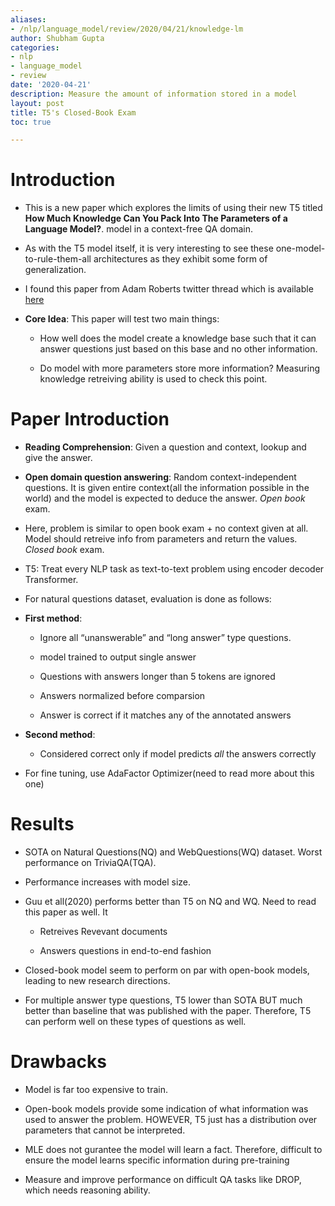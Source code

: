 ```yaml
---
aliases:
- /nlp/language_model/review/2020/04/21/knowledge-lm
author: Shubham Gupta
categories:
- nlp
- language_model
- review
date: '2020-04-21'
description: Measure the amount of information stored in a model
layout: post
title: T5's Closed-Book Exam
toc: true

---
```


Introduction
============

-   This is a new paper which explores the limits of using their new T5 titled **How Much Knowledge Can You Pack Into The Parameters of a Language Model?**.
    model in a context-free QA domain.

-   As with the T5 model itself, it is very interesting to see these
    one-model-to-rule-them-all architectures as they exhibit some form
    of generalization.

-   I found this paper from Adam Roberts twitter thread which is
    available
    [here](https://twitter.com/ada_rob/status/1227062195671822336)

-   **Core Idea**: This paper will test two main things:

    -   How well does the model create a knowledge base such that it can
        answer questions just based on this base and no other
        information.

    -   Do model with more parameters store more information? Measuring
        knowledge retreiving ability is used to check this point.

Paper Introduction
============

-   **Reading Comprehension**: Given a question and context, lookup and
    give the answer.

-   **Open domain question answering**: Random context-independent
    questions. It is given entire context(all the information possible
    in the world) and the model is expected to deduce the answer. *Open
    book* exam.

-   Here, problem is similar to open book exam + no context given at
    all. Model should retreive info from parameters and return the
    values. *Closed book* exam.

-   T5: Treat every NLP task as text-to-text problem using encoder
    decoder Transformer.

-   For natural questions dataset, evaluation is done as follows:

-   **First method**:

    -   Ignore all “unanswerable” and “long answer” type questions.

    -   model trained to output single answer

    -   Questions with answers longer than 5 tokens are ignored

    -   Answers normalized before comparsion

    -   Answer is correct if it matches any of the annotated answers

-   **Second method**:

    -   Considered correct only if model predicts *all* the answers
        correctly

-   For fine tuning, use AdaFactor Optimizer(need to read more about
    this one)

Results
=======

-   SOTA on Natural Questions(NQ) and WebQuestions(WQ) dataset. Worst
    performance on TriviaQA(TQA).

-   Performance increases with model size.

-   Guu et all(2020) performs better than T5 on NQ and WQ. Need to read
    this paper as well. It

    -   Retreives Revevant documents

    -   Answers questions in end-to-end fashion

-   Closed-book model seem to perform on par with open-book models,
    leading to new research directions.

-   For multiple answer type questions, T5 lower than SOTA BUT much
    better than baseline that was published with the paper. Therefore,
    T5 can perform well on these types of questions as well.

Drawbacks
============

-   Model is far too expensive to train.

-   Open-book models provide some indication of what information was
    used to answer the problem. HOWEVER, T5 just has a distribution over
    parameters that cannot be interpreted.

-   MLE does not gurantee the model will learn a fact. Therefore,
    difficult to ensure the model learns specific information during
    pre-training

-   Measure and improve performance on difficult QA tasks like DROP,
    which needs reasoning ability.
